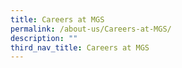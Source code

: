 ```yaml
---
title: Careers at MGS
permalink: /about-us/Careers-at-MGS/
description: ""
third_nav_title: Careers at MGS
---
```

